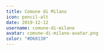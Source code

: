 ```yaml
---
title: Comune di Milano
icon: pencil-alt
date: 2019-12-12
username: comune-di-milano
avatar: comune-di-milano-avatar.png
color: "#D60130"
---
```

